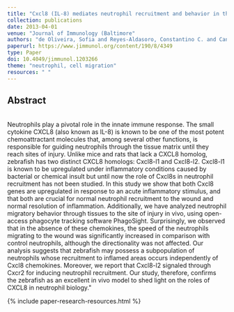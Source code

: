 ```yaml
---
title: "Cxcl8 (IL-8) mediates neutrophil recruitment and behavior in the zebrafish inflammatory response"
collection: publications
date: 2013-04-01
venue: "Journal of Immunology (Baltimore"
authors: "de Oliveira, Sofia and Reyes-Aldasoro, Constantino C. and Candel, Sergio and Renshaw, Stephen A. and Mulero, Victoriano and Calado, Angelo"
paperurl: https://www.jimmunol.org/content/190/8/4349
type: Paper
doi: 10.4049/jimmunol.1203266
theme: "neutrophil, cell migration"
resources: " "
---
```

<h2> Abstract </h2>  <br> Neutrophils play a pivotal role in the innate immune response. The small cytokine CXCL8 (also known as IL-8) is known to be one of the most potent chemoattractant molecules that, among several other functions, is responsible for guiding neutrophils through the tissue matrix until they reach sites of injury. Unlike mice and rats that lack a CXCL8 homolog, zebrafish has two distinct CXCL8 homologs: Cxcl8-l1 and Cxcl8-l2. Cxcl8-l1 is known to be upregulated under inflammatory conditions caused by bacterial or chemical insult but until now the role of Cxcl8s in neutrophil recruitment has not been studied. In this study we show that both Cxcl8 genes are upregulated in response to an acute inflammatory stimulus, and that both are crucial for normal neutrophil recruitment to the wound and normal resolution of inflammation. Additionally, we have analyzed neutrophil migratory behavior through tissues to the site of injury in vivo, using open-access phagocyte tracking software PhagoSight. Surprisingly, we observed that in the absence of these chemokines, the speed of the neutrophils migrating to the wound was significantly increased in comparison with control neutrophils, although the directionality was not affected. Our analysis suggests that zebrafish may possess a subpopulation of neutrophils whose recruitment to inflamed areas occurs independently of Cxcl8 chemokines. Moreover, we report that Cxcl8-l2 signaled through Cxcr2 for inducing neutrophil recruitment. Our study, therefore, confirms the zebrafish as an excellent in vivo model to shed light on the roles of CXCL8 in neutrophil biology."

{% include paper-research-resources.html %}
